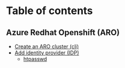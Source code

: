 # Table of contents

## Azure Redhat Openshift (ARO)

* [Create an ARO cluster (cli)](README.md)
* [Add identity provider (IDP)](azure-redhat-openshift-aro/add-identity-provider-idp/README.md)
  * [htpasswd](azure-redhat-openshift-aro/add-identity-provider-idp/htpasswd.md)
